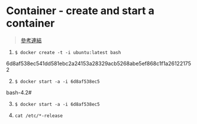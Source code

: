 # Container - create and start a container

>[參考連結](https://docs.docker.com/engine/reference/commandline/create/)

1. `$ docker create -t -i ubuntu:latest bash`

6d8af538ec541dd581ebc2a24153a28329acb5268abe5ef868c1f1a261221752

2. `$ docker start -a -i 6d8af538ec5`

bash-4.2#

3. `$ docker start -a -i 6d8af538ec5`

4. `cat /etc/*-release`
